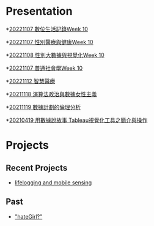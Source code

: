 # Presentation
*[20221107 數位生活記錄Week 10](https://docs.google.com/presentation/d/e/2PACX-1vS1oeWe5kWf22i48_fuK7i4wAjOtFhj9soMbfonIRk_pw1FK7105jf5j4j9thF1UL67qF0WAchCNrg2/pub?start=false&loop=false&delayms=3000)

*[20221107 性別醫療與健康Week 10]()

*[20221108 性別大數據與視覺化Week 10]()

*[20221107 普通社會學Week 10](https://docs.google.com/presentation/d/e/2PACX-1vRcmJmVsjCvfZVidC79WzlYIxS1O59QMKIA263te63yqVPjsNQV6o1njyI64OluVvXAnqmD8GQ2kz6P/pub?start=false&loop=false&delayms=3000)

*[20221112 智慧醫療]()

*[20211118 演算法政治與數據女性主義]()

*[20211119 數據計劃的倫理分析]()

*[20210419 用數據說故事 Tableau視覺化工具之簡介與操作]()


# Projects

## Recent Projects
* [lifelogging and mobile sensing]()

## Past
* ["hateGirl?"]()

